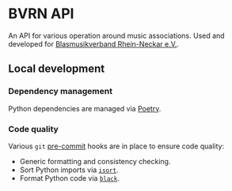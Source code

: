 # BVRN API

An API for various operation around music associations.
Used and developed for [Blasmusikverband Rhein-Neckar e.V.](https://www.bvrn.de/).

## Local development

### Dependency management

Python dependencies are managed via [Poetry](https://python-poetry.org/).

### Code quality

Various `git` [pre-commit](https://pre-commit.com/) hooks are in place to ensure code quality:

* Generic formatting and consistency checking.
* Sort Python imports via [`isort`](https://pycqa.github.io/isort/).
* Format Python code via [`black`](https://black.readthedocs.io/en/stable/).
